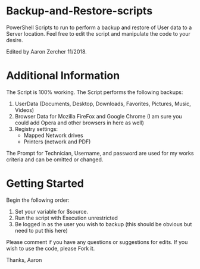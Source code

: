 # Backup-and-Restore-scripts
PowerShell Scripts to run to perform a backup and restore of User data to a Server location. Feel free to edit the script and manipulate the code to your desire.

Edited by Aaron Zercher 11/2018.

# Additional Information
The Script is 100% working. The Script performs the following backups:
1. UserData (Documents, Desktop, Downloads, Favorites, Pictures, Music, Videos)
2. Browser Data for Mozilla FireFox and Google Chrome (I am sure you could add Opera and other browsers in here as well)
3. Registry settings:
   - Mapped Network drives
   - Printers (network and PDF)

The Prompt for Technician, Username, and password are used for my works criteria and can be omitted or changed.

# Getting Started
Begin the following order:
1. Set your variable for $source.
2. Run the script with Execution unrestricted
3. Be logged in as the user you wish to backup (this should be obvious but need to put this here)

Please comment if you have any questions or suggestions for edits. If you wish to use the code, please Fork it.

Thanks,
Aaron
